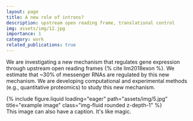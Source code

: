 ```yaml
---
layout: page
title: A new role of introns?
description: upstream open reading frame, translational control
img: assets/img/12.jpg
importance: 1
category: work
related_publications: true
---
```


We are investigating a new mechanism that regulates gene expression through upstream open reading frames {% cite lim2018exon %}. We estimate that ~30% of messenger RNAs are regulated by this new mechanism. We are developing computational and experimental methods (e.g., quantitative proteomics) to study this new mechanism.

<div class="row">
    <div class="col-sm mt-3 mt-md-0">
        {% include figure.liquid loading="eager" path="assets/img/5.jpg" title="example image" class="img-fluid rounded z-depth-1" %}
    </div>
</div>
<div class="caption">
    This image can also have a caption. It's like magic.
</div>
